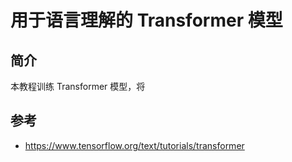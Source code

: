 # 用于语言理解的 Transformer 模型

## 简介

本教程训练 Transformer 模型，将




## 参考

- https://www.tensorflow.org/text/tutorials/transformer
